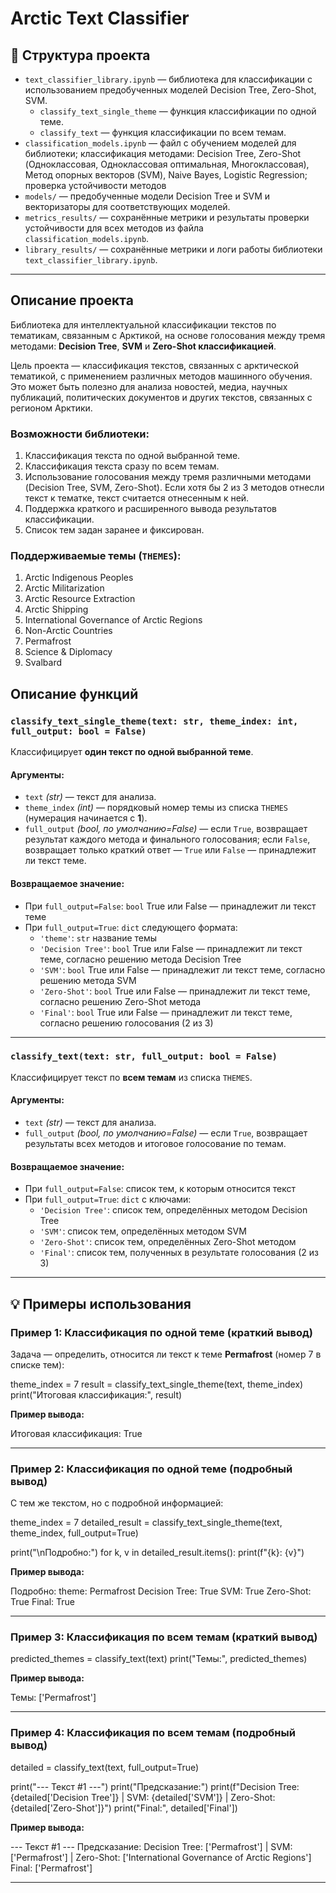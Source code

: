 # Arctic Text Classifier

## 📁 Структура проекта

- `text_classifier_library.ipynb` — библиотека для классификации с использованием предобученных моделей Decision Tree, Zero-Shot, SVM.
	- `classify_text_single_theme` — функция классификации по одной теме.
	- `classify_text` — функция классификации по всем темам.
- `classification_models.ipynb` — файл с обучением моделей для библиотеки; классификация методами: Decision Tree, Zero-Shot (Одноклассовая, Одноклассовая оптимальная, Многоклассовая), Метод опорных векторов (SVM), Naive Bayes, Logistic Regression; проверка устойчивости методов
- `models/` — предобученные модели Decision Tree и SVM и векторизаторы для соответствующих моделей.
- `metrics_results/` — сохранённые метрики и результаты проверки устойчивости для всех методов из файла `classification_models.ipynb`.
- `library_results/` — сохранённые метрики и логи работы библиотеки `text_classifier_library.ipynb`.

---

## Описание проекта

Библиотека для интеллектуальной классификации текстов по тематикам, связанным с Арктикой, на основе голосования между тремя методами: **Decision Tree**, **SVM** и **Zero-Shot классификацией**.

Цель проекта — классификация текстов, связанных с арктической тематикой, с применением различных методов машинного обучения. Это может быть полезно для анализа новостей, медиа, научных публикаций, политических документов и других текстов, связанных с регионом Арктики.

### Возможности библиотеки:

1. Классификация текста по одной выбранной теме.
2. Классификация текста сразу по всем темам.
3. Использование голосования между тремя различными методами (Decision Tree, SVM, Zero-Shot). Если хотя бы 2 из 3 методов отнесли текст к тематке, текст считается отнесенным к ней.
4. Поддержка краткого и расширенного вывода результатов классификации.
5. Список тем задан заранее и фиксирован.

### Поддерживаемые темы (`THEMES`):

1. Arctic Indigenous Peoples  
2. Arctic Militarization  
3. Arctic Resource Extraction  
4. Arctic Shipping  
5. International Governance of Arctic Regions  
6. Non-Arctic Countries  
7. Permafrost  
8. Science & Diplomacy  
9. Svalbard  

## Описание функций

### `classify_text_single_theme(text: str, theme_index: int, full_output: bool = False)`

Классифицирует **один текст по одной выбранной теме**.

#### Аргументы:
- `text` *(str)* — текст для анализа.
- `theme_index` *(int)* — порядковый номер темы из списка `THEMES` (нумерация начинается с **1**).
- `full_output` *(bool, по умолчанию=False)* — если `True`, возвращает результат каждого метода и финального голосования; если `False`, возвращает только краткий ответ — `True` или `False` — принадлежит ли текст теме.

#### Возвращаемое значение:
- При `full_output=False`: `bool` True или False — принадлежит ли текст теме 
- При `full_output=True`: `dict` следующего формата:
  - `'theme'`: `str` название темы
  - `'Decision Tree'`: `bool` True или False — принадлежит ли текст теме, согласно решению метода Decision Tree
  - `'SVM'`: `bool` True или False — принадлежит ли текст теме, согласно решению метода  SVM
  - `'Zero-Shot'`: `bool` True или False — принадлежит ли текст теме, согласно решению Zero-Shot метода
  - `'Final'`: `bool` True или False — принадлежит ли текст теме, согласно решению голосования (2 из 3)

---

### `classify_text(text: str, full_output: bool = False)`

Классифицирует текст по **всем темам** из списка `THEMES`.

#### Аргументы:
- `text` *(str)* — текст для анализа.
- `full_output` *(bool, по умолчанию=False)* — если `True`, возвращает результаты всех методов и итоговое голосование по темам.

#### Возвращаемое значение:
- При `full_output=False`: список тем, к которым относится текст
- При `full_output=True`: `dict` с ключами:
  - `'Decision Tree'`: список тем, определённых методом Decision Tree
  - `'SVM'`: список тем, определённых методом SVM
  - `'Zero-Shot'`: список тем, определённых Zero-Shot методом
  - `'Final'`: список тем, полученных в результате голосования (2 из 3)

---

## 💡 Примеры использования

### Пример 1: Классификация по одной теме (краткий вывод)

Задача — определить, относится ли текст к теме **Permafrost** (номер 7 в списке тем):

theme_index = 7
result = classify_text_single_theme(text, theme_index)
print("Итоговая классификация:", result)

**Пример вывода:**

Итоговая классификация: True

---

### Пример 2: Классификация по одной теме (подробный вывод)

С тем же текстом, но с подробной информацией:

theme_index = 7
detailed_result = classify_text_single_theme(text, theme_index, full_output=True)

print("\nПодробно:")
for k, v in detailed_result.items():
    print(f"{k}: {v}")

**Пример вывода:**

Подробно:
theme: Permafrost
Decision Tree: True
SVM: True
Zero-Shot: True
Final: True

---

### Пример 3: Классификация по всем темам (краткий вывод)

predicted_themes = classify_text(text)
print("Темы:", predicted_themes)

**Пример вывода:**

Темы: ['Permafrost']

---

### Пример 4: Классификация по всем темам (подробный вывод)

detailed = classify_text(text, full_output=True)

print("--- Текст #1 ---")
print("Предсказание:")
print(f"Decision Tree: {detailed['Decision Tree']} | SVM: {detailed['SVM']} | Zero-Shot: {detailed['Zero-Shot']}")
print("Final:", detailed['Final'])

**Пример вывода:**

--- Текст #1 ---
Предсказание:
Decision Tree: ['Permafrost'] | SVM: ['Permafrost'] | Zero-Shot: ['International Governance of Arctic Regions']
Final: ['Permafrost']

---
